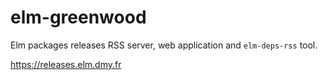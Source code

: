 # elm-greenwood

Elm packages releases RSS server, web application and `elm-deps-rss` tool.

https://releases.elm.dmy.fr
